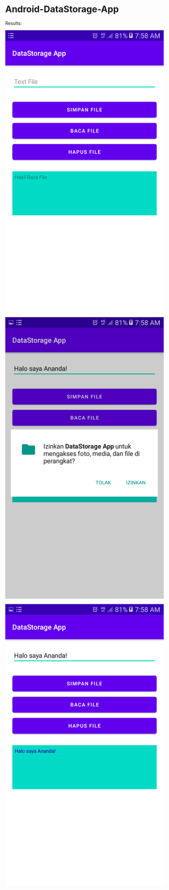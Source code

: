 # Android-DataStorage-App



Results:

![Screenshot](img/1.png)

![Screenshot](img/2.png)

![Screenshot](img/3.png)
